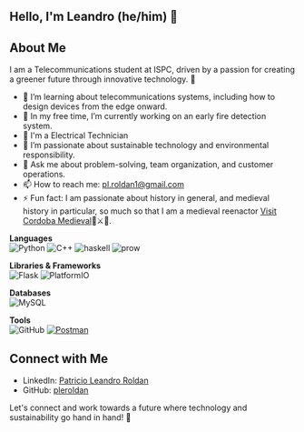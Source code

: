  Hello, I'm Leandro (he/him) 👋  
 ---

## About Me

I am a Telecommunications student at ISPC, driven by a passion for creating a greener future through innovative technology.  🌱
- 👯 I’m learning about telecommunications systems, including how to design devices from the edge onward.
- 🔭 In my free time, I’m currently working on an early fire detection system.
- 🔌​ I'm a Electrical Technician
- 🌱 I’m passionate about sustainable technology and environmental responsibility.
- 💬 Ask me about problem-solving, team organization, and customer operations.
- 📫 How to reach me: [pl.roldan1@gmail.com](mailto:pl.roldan1@gmail.com)
- ⚡ Fun fact: I am passionate about history in general, and medieval history in particular, so much so that I am a medieval reenactor [Visit Cordoba Medieval](https://www.instagram.com/cordoba_medieval/)🎪⚔️🏹.

**Languages**  
![Python](https://img.shields.io/badge/-Python-black?style=flat-square&logo=Python)
![C++](https://img.shields.io/badge/-C++-00599C?style=flat-square&logo=c)
![haskell](https://img.shields.io/badge/Haskell-blue?logo=haskell&logoColor=white)
![prow](https://img.shields.io/badge/ProWORX-red)

**Libraries & Frameworks**  
![Flask](https://img.shields.io/badge/-Flask-black?style=flat-square&logo=flask)
![PlatformIO](https://img.shields.io/badge/-PlatformIO-orange?style=flat-square)

**Databases**  
![MySQL](https://img.shields.io/badge/-MySQL-black?style=flat-square&logo=mysql)

**Tools**  
![GitHub](https://img.shields.io/badge/-GitHub-181717?style=flat-square&logo=github)
<a href="#"><img alt="Postman" src="https://img.shields.io/badge/Postman-FF6C37?logo=postman&logoColor=white"></a> 



## Connect with Me

- LinkedIn: [Patricio Leandro Roldan](https://www.linkedin.com/in/plroldan/)
- GitHub: [pleroldan](https://github.com/pleroldan)

Let's connect and work towards a future where technology and sustainability go hand in hand! 🌿

